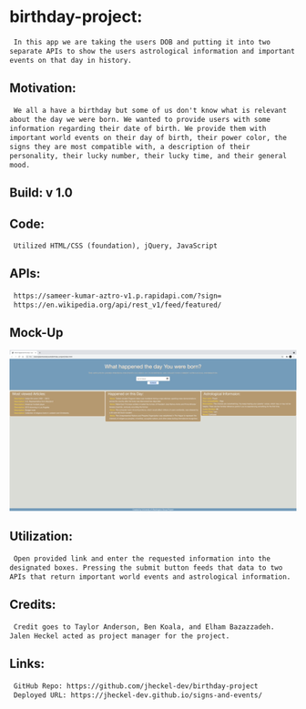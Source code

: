 # birthday-project:
     In this app we are taking the users DOB and putting it into two separate APIs to show the users astrological information and important events on that day in history.

 ## Motivation:
     We all a have a birthday but some of us don't know what is relevant about the day we were born. We wanted to provide users with some information regarding their date of birth. We provide them with important world events on their day of birth, their power color, the signs they are most compatible with, a description of their personality, their lucky number, their lucky time, and their general mood.

 ## Build: v 1.0

 ## Code: 
     Utilized HTML/CSS (foundation), jQuery, JavaScript

 ## APIs: 
     https://sameer-kumar-aztro-v1.p.rapidapi.com/?sign=
     https://en.wikipedia.org/api/rest_v1/feed/featured/

## Mock-Up
![A user enters their DOB and then important events for their birthday and their astrological data is displayed](./docs/images/mockup.png)

 ## Utilization:
     Open provided link and enter the requested information into the designated boxes. Pressing the submit button feeds that data to two APIs that return important world events and astrological information.

 ## Credits:
     Credit goes to Taylor Anderson, Ben Koala, and Elham Bazazzadeh. Jalen Heckel acted as project manager for the project.
 ## Links:
     GitHub Repo: https://github.com/jheckel-dev/birthday-project
     Deployed URL: https://jheckel-dev.github.io/signs-and-events/